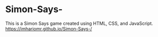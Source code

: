 # Simon-Says-
This is a Simon Says game created using HTML, CSS, and JavaScript.
https://imhariomr.github.io/Simon-Says-/
